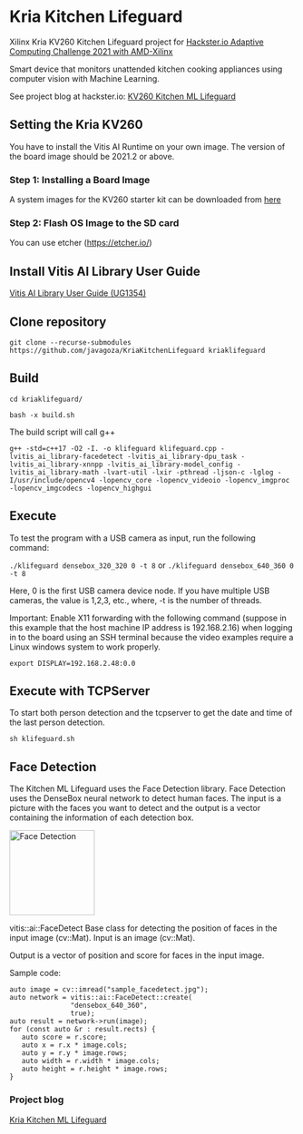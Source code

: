 # Kria Kitchen Lifeguard
Xilinx Kria KV260 Kitchen Lifeguard project for [Hackster.io Adaptive Computing Challenge 2021 with AMD-Xilinx ](https://www.hackster.io/contests/xilinxadaptivecomputing2021)

Smart device that monitors unattended kitchen cooking appliances using computer vision with Machine Learning.

See project blog at hackster.io: [KV260 Kitchen ML Lifeguard](https://www.hackster.io/javagoza/kria-kitchen-ml-lifeguard-d038f7)

## Setting the Kria KV260
You have to install the Vitis AI Runtime on your own image. The version of the board image should be 2021.2 or above.


### Step 1: Installing a Board Image
A system images for the KV260 starter kit can be downloaded from [here](https://login.xilinx.com/app/xilinxinc_f5awsprod_1/exknv8ms950lm0Ldh0x7/sso/saml)

### Step 2: Flash OS Image to the SD card
You can use etcher (https://etcher.io/)


## Install Vitis AI Library User Guide

[Vitis AI Library User Guide (UG1354)](https://docs.xilinx.com/r/en-US/ug1354-xilinx-ai-sdk/Introduction)

## Clone repository
```
git clone --recurse-submodules https://github.com/javagoza/KriaKitchenLifeguard kriaklifeguard
```
## Build
```
cd kriaklifeguard/
```
```
bash -x build.sh
```
The build script will call g++

```
g++ -std=c++17 -O2 -I. -o klifeguard klifeguard.cpp -lvitis_ai_library-facedetect -lvitis_ai_library-dpu_task -lvitis_ai_library-xnnpp -lvitis_ai_library-model_config -lvitis_ai_library-math -lvart-util -lxir -pthread -ljson-c -lglog -I/usr/include/opencv4 -lopencv_core -lopencv_videoio -lopencv_imgproc -lopencv_imgcodecs -lopencv_highgui
```

## Execute
To test the program with a USB camera as input, run the following command:

```./klifeguard densebox_320_320 0 -t 8```
or
```./klifeguard densebox_640_360 0 -t 8```

Here, 0 is the first USB camera device node. If you have multiple USB cameras, the value is 1,2,3, etc., where, -t is the number of threads.

Important: Enable X11 forwarding with the following command (suppose in this example that the host machine IP address is 192.168.2.16) when logging in to the board using an SSH terminal because the video examples require a Linux windows system to work properly.

```export DISPLAY=192.168.2.48:0.0```


## Execute with TCPServer

To start both person detection and the tcpserver to get the date and time of the last person detection.

```sh klifeguard.sh```



## Face Detection
The Kitchen ML Lifeguard uses the Face Detection library.
Face Detection uses the DenseBox neural network to detect human faces. The input is a picture with the faces you want to detect and the output is a vector containing the information of each detection box. 

<img src="images/facedetect.jpg" alt="Face Detection" width="150"/>


vitis::ai::FaceDetect
Base class for detecting the position of faces in the input image (cv::Mat).
Input is an image (cv::Mat).

Output is a vector of position and score for faces in the input image.

Sample code:

```
auto image = cv::imread("sample_facedetect.jpg");
auto network = vitis::ai::FaceDetect::create(
               "densebox_640_360",
               true);
auto result = network->run(image);
for (const auto &r : result.rects) {
   auto score = r.score;
   auto x = r.x * image.cols;
   auto y = r.y * image.rows;
   auto width = r.width * image.cols;
   auto height = r.height * image.rows;
}
```

### Project blog

[Kria Kitchen ML Lifeguard](https://www.hackster.io/javagoza/kria-kitchen-ml-lifeguard-d038f7) 



